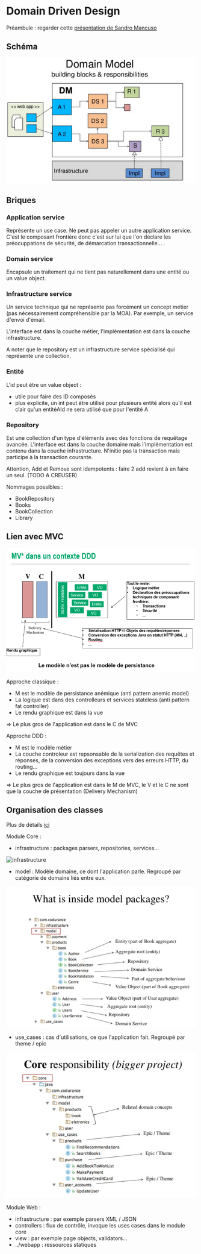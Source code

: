 
# Domain Driven Design

Préambule : regarder cette [présentation de Sandro Mancuso](http://fr.slideshare.net/sandromancuso/crafted-design-geecon-2014)

## Schéma

![DDD](DDD.png)


## Briques

### Application service

Représente un use case.
Ne peut pas appeler un autre application service.
C'est le composant frontière donc c'est sur lui que l'on déclare les préocuppations de sécurité, de démarcation transactionnelle... .


### Domain service

Encapsule un traitement qui ne tient pas naturellement dans une entité ou un value object.


### Infrastructure service

Un service technique qui ne représente pas forcément un concept métier (pas nécessairement compréhensible par la MOA).
Par exemple, un service d'envoi d'email.

L'interface est dans la couche métier, l'implémentation est dans la couche infrastructure.

A noter que le repository est un infrastructure service spécialisé qui représente une collection.


### Entité

L'id peut être un value object :
- utile pour faire des ID composés
- plus explicite, un int peut être utilisé pour plusieurs entité alors qu'il est clair qu'un entitéAId ne sera utilisé que pour l'entité A

### Repository

Est une collection d'un type d'éléments avec des fonctions de requêtage avancée.
L'interface est dans la couche domaine mais l'implémentation est contenu dans la couche infrastructure. 
N'initie pas la transaction mais participe à la transaction courante.

Attention, Add et Remove sont idempotents : faire 2 add revient à en faire un seul. (TODO A CREUSER)

Nommages possibles :
- BookRepository
- Books
- BookCollection
- Library

## Lien avec MVC

![MVC](MVC.PNG)

Approche classique :
- M est le modèle de persistance anémique (anti pattern anemic model)
- La logique est dans des controlleurs et services stateless (anti pattern fat controller)
- Le rendu graphique est dans la vue

=> Le plus gros de l'application est dans le C de MVC

Approche DDD :
- M est le modèle métier
- La couche controleur est repsonsable de la serialization des requêtes et réponses, de la conversion des exceptions vers des erreurs HTTP, du routing...
- Le rendu graphique est toujours dans la vue

=> Le plus gros de l'application est dans le M de MVC, le V et le C ne sont que la couche de présentation (Delivery Mechanism)

## Organisation des classes

Plus de détails [ici](http://fr.slideshare.net/sandromancuso/crafted-design-geecon-2014)

Module Core :

- infrastructure : packages parsers, repositories, services...

![infrastructure](infrasctructure.PNG) 

- model : Modèle domaine, ce dont l'application parle. Regroupé par catégorie de domaine liés entre eux.

![model](model.PNG) 

- use_cases : cas d'utilisations, ce que l'application fait. Regroupé par theme / epic

![use_cases](use_cases.PNG) 

 
Module Web :

- infrastructure : par exemple parsers XML / JSON
- controllers : flux de contrôle, invoque les uses cases dans le module core
- view : par exemple page objects, validators...
- ../webapp : ressources statiques








